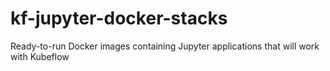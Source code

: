 # kf-jupyter-docker-stacks
Ready-to-run Docker images containing Jupyter applications that will work with Kubeflow
